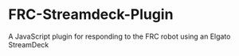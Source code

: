# FRC-Streamdeck-Plugin
A JavaScript plugin for responding to the FRC robot using an Elgato StreamDeck
